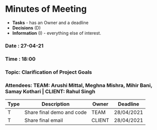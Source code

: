 # Minutes of Meeting

* **Tasks** - has an Owner and a deadline
* **Decisions** (D)
* **Information** (I) - everything else of interest.
 
### Date : 27-04-21
### Time : 18:00
### Topic: Clarification of Project Goals
### Attendees: TEAM: Arushi Mittal, Meghna Mishra, Mihir Bani, Samay Kothari | CLIENT: Rahul Singh

Type | Description | Owner | Deadline
---- | ---- | ---- | ----
T | Share final demo and code | TEAM | 28/04/2021
T | Share final email | CLIENT | 28/04/2021
